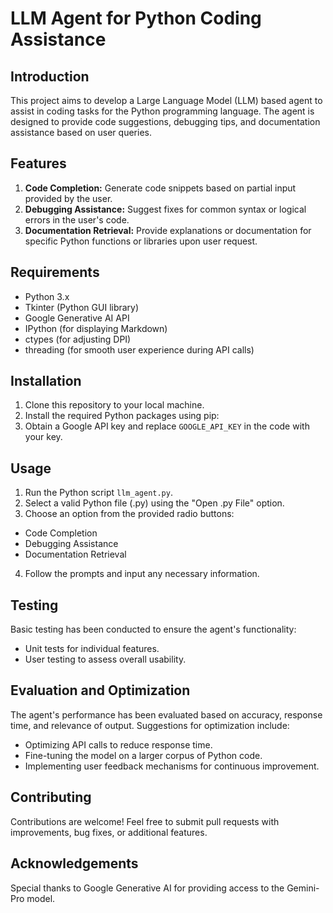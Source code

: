 # LLM Agent for Python Coding Assistance

## Introduction
This project aims to develop a Large Language Model (LLM) based agent to assist in coding tasks for the Python programming language. The agent is designed to provide code suggestions, debugging tips, and documentation assistance based on user queries.

## Features
1. **Code Completion:** Generate code snippets based on partial input provided by the user.
2. **Debugging Assistance:** Suggest fixes for common syntax or logical errors in the user's code.
3. **Documentation Retrieval:** Provide explanations or documentation for specific Python functions or libraries upon user request.

## Requirements
- Python 3.x
- Tkinter (Python GUI library)
- Google Generative AI API
- IPython (for displaying Markdown)
- ctypes (for adjusting DPI)
- threading (for smooth user experience during API calls)
  
## Installation
1. Clone this repository to your local machine.
2. Install the required Python packages using pip:
3. Obtain a Google API key and replace `GOOGLE_API_KEY` in the code with your key.

## Usage
1. Run the Python script `llm_agent.py`.
2. Select a valid Python file (.py) using the "Open .py File" option.
3. Choose an option from the provided radio buttons:
- Code Completion
- Debugging Assistance
- Documentation Retrieval
4. Follow the prompts and input any necessary information.

## Testing
Basic testing has been conducted to ensure the agent's functionality:
- Unit tests for individual features.
- User testing to assess overall usability.

## Evaluation and Optimization
The agent's performance has been evaluated based on accuracy, response time, and relevance of output. Suggestions for optimization include:
- Optimizing API calls to reduce response time.
- Fine-tuning the model on a larger corpus of Python code.
- Implementing user feedback mechanisms for continuous improvement.

## Contributing
Contributions are welcome! Feel free to submit pull requests with improvements, bug fixes, or additional features.

## Acknowledgements
Special thanks to Google Generative AI for providing access to the Gemini-Pro model.

